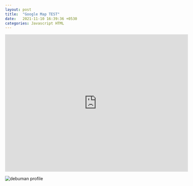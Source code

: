```yaml
---
layout: post
title:  "Google Map TEST"
date:   2021-11-10 16:39:36 +0530
categories: Javascript HTML
---
```


<iframe src="https://www.google.com/maps/embed?pb=!1m18!1m12!1m3!1d3163.452901909793!2d127.03525371533603!3d37.54439203315369!2m3!1f0!2f0!3f0!3m2!1i1024!2i768!4f13.1!3m3!1m2!1s0x357ca37d51f4f62b%3A0xdd9b9865be0f469a!2z7ISc7Jq47Iiy6rO17JuQ!5e0!3m2!1sko!2skr!4v1636529837078!5m2!1sko!2skr" width="600" height="450" style="border:0;" allowfullscreen="" loading="lazy"></iframe>

<br>

![debuman profile](https://www.google.com/url?sa=i&url=https%3A%2F%2Fwww.meanwhile-in-japan.com%2Fotaku-photos%2F&psig=AOvVaw0JdZlh0gOQ1pOUXdFf7wOE&ust=1636616869355000&source=images&cd=vfe&ved=0CAsQjRxqFwoTCIi5_4unjfQCFQAAAAAdAAAAABAD)
